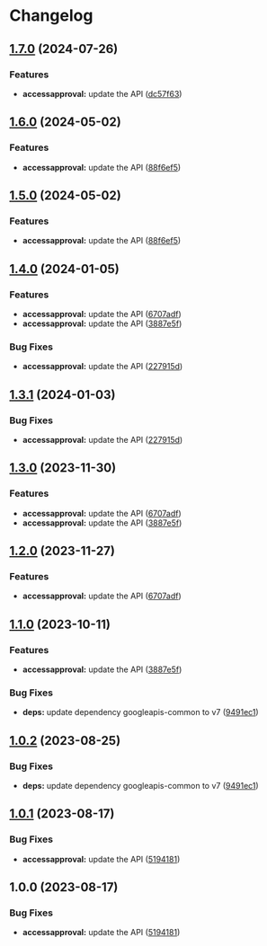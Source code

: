 # Changelog

## [1.7.0](https://github.com/googleapis/google-api-nodejs-client/compare/accessapproval-v1.6.0...accessapproval-v1.7.0) (2024-07-26)


### Features

* **accessapproval:** update the API ([dc57f63](https://github.com/googleapis/google-api-nodejs-client/commit/dc57f636744e74930205353158d4dcf891ee3cf8))

## [1.6.0](https://github.com/googleapis/google-api-nodejs-client/compare/accessapproval-v1.5.0...accessapproval-v1.6.0) (2024-05-02)


### Features

* **accessapproval:** update the API ([88f6ef5](https://github.com/googleapis/google-api-nodejs-client/commit/88f6ef52f6b19a90962acb1604694da5e22af1d0))

## [1.5.0](https://github.com/googleapis/google-api-nodejs-client/compare/accessapproval-v1.4.0...accessapproval-v1.5.0) (2024-05-02)


### Features

* **accessapproval:** update the API ([88f6ef5](https://github.com/googleapis/google-api-nodejs-client/commit/88f6ef52f6b19a90962acb1604694da5e22af1d0))

## [1.4.0](https://github.com/googleapis/google-api-nodejs-client/compare/accessapproval-v1.3.1...accessapproval-v1.4.0) (2024-01-05)


### Features

* **accessapproval:** update the API ([6707adf](https://github.com/googleapis/google-api-nodejs-client/commit/6707adfe579c58e495bff49aa666ae594cfc1afe))
* **accessapproval:** update the API ([3887e5f](https://github.com/googleapis/google-api-nodejs-client/commit/3887e5f9be3f3de36c9e418bf4cccab2fe332fea))


### Bug Fixes

* **accessapproval:** update the API ([227915d](https://github.com/googleapis/google-api-nodejs-client/commit/227915d92f792529be0b15608cc3f3feaaa5b838))

## [1.3.1](https://github.com/googleapis/google-api-nodejs-client/compare/accessapproval-v1.3.0...accessapproval-v1.3.1) (2024-01-03)


### Bug Fixes

* **accessapproval:** update the API ([227915d](https://github.com/googleapis/google-api-nodejs-client/commit/227915d92f792529be0b15608cc3f3feaaa5b838))

## [1.3.0](https://github.com/googleapis/google-api-nodejs-client/compare/accessapproval-v1.2.0...accessapproval-v1.3.0) (2023-11-30)


### Features

* **accessapproval:** update the API ([6707adf](https://github.com/googleapis/google-api-nodejs-client/commit/6707adfe579c58e495bff49aa666ae594cfc1afe))
* **accessapproval:** update the API ([3887e5f](https://github.com/googleapis/google-api-nodejs-client/commit/3887e5f9be3f3de36c9e418bf4cccab2fe332fea))

## [1.2.0](https://github.com/googleapis/google-api-nodejs-client/compare/accessapproval-v1.1.0...accessapproval-v1.2.0) (2023-11-27)


### Features

* **accessapproval:** update the API ([6707adf](https://github.com/googleapis/google-api-nodejs-client/commit/6707adfe579c58e495bff49aa666ae594cfc1afe))

## [1.1.0](https://github.com/googleapis/google-api-nodejs-client/compare/accessapproval-v1.0.2...accessapproval-v1.1.0) (2023-10-11)


### Features

* **accessapproval:** update the API ([3887e5f](https://github.com/googleapis/google-api-nodejs-client/commit/3887e5f9be3f3de36c9e418bf4cccab2fe332fea))


### Bug Fixes

* **deps:** update dependency googleapis-common to v7 ([9491ec1](https://github.com/googleapis/google-api-nodejs-client/commit/9491ec1cdc3c413e7d73edcfcd59cf5c28a7c855))

## [1.0.2](https://github.com/googleapis/google-api-nodejs-client/compare/accessapproval-v1.0.1...accessapproval-v1.0.2) (2023-08-25)


### Bug Fixes

* **deps:** update dependency googleapis-common to v7 ([9491ec1](https://github.com/googleapis/google-api-nodejs-client/commit/9491ec1cdc3c413e7d73edcfcd59cf5c28a7c855))

## [1.0.1](https://github.com/googleapis/google-api-nodejs-client/compare/accessapproval-v1.0.0...accessapproval-v1.0.1) (2023-08-17)


### Bug Fixes

* **accessapproval:** update the API ([5194181](https://github.com/googleapis/google-api-nodejs-client/commit/519418151e94b0860dd3748fc875d1ebad7cce3f))

## 1.0.0 (2023-08-17)


### Bug Fixes

* **accessapproval:** update the API ([5194181](https://github.com/googleapis/google-api-nodejs-client/commit/519418151e94b0860dd3748fc875d1ebad7cce3f))
